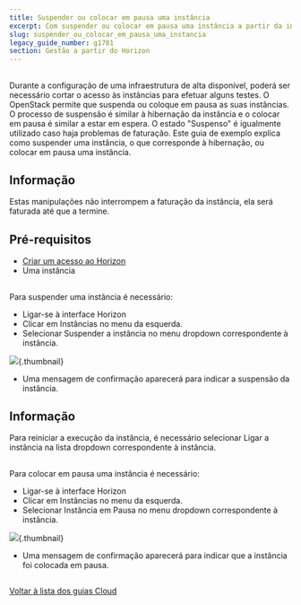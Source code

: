 ```yaml
---
title: Suspender ou colocar em pausa uma instância
excerpt: Com suspender ou colocar em pausa uma instância a partir da interface Horizon.
slug: suspender_ou_colocar_em_pausa_uma_instancia
legacy_guide_number: g1781
section: Gestão a partir do Horizon
---
```



## 
Durante a configuração de uma infraestrutura de alta disponível, poderá ser necessário cortar o acesso às instâncias para efetuar alguns testes.
O OpenStack permite que suspenda ou coloque em pausa as suas instâncias.
O processo de suspensão é similar à hibernação da instância e o colocar em pausa é similar a estar em espera.
O estado "Suspenso" é igualmente utilizado caso haja problemas de faturação.
Este guia de exemplo explica como suspender uma instância, o que corresponde à hibernação, ou colocar em pausa uma instância.

## Informação
Estas manipulações não interrompem a faturação da instância, ela será faturada até que a termine.


## Pré-requisitos

- [Criar um acesso ao Horizon]({legacy}1773)
- Uma instância




## 
Para suspender uma instância é necessário:


- Ligar-se à interface Horizon
- Clicar em Instâncias no menu da esquerda.
- Selecionar Suspender a instância no menu dropdown correspondente à instância.



![](images/img_2656.jpg){.thumbnail}

- Uma mensagem de confirmação aparecerá para indicar a suspensão da instância.



## Informação
Para reiniciar a execução da instância, é necessário selecionar Ligar a instância na lista dropdown correspondente à instância.


## 
Para colocar em pausa uma instância é necessário:


- Ligar-se à interface Horizon
- Clicar em Instâncias no menu da esquerda.
- Selecionar Instância em Pausa no menu dropdown correspondente à instância.



![](images/img_2656.jpg){.thumbnail}

- Uma mensagem de confirmação aparecerá para indicar que a instância foi colocada em pausa.




## 
[Voltar à lista dos guias Cloud]({legacy}1785)

